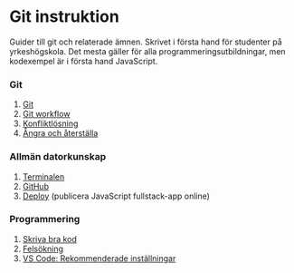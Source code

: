 # Git instruktion
Guider till git och relaterade ämnen. Skrivet i första hand för studenter på yrkeshögskola. Det mesta gäller för alla programmeringsutbildningar, men kodexempel är i första hand JavaScript.

### Git
1. [Git](git.md)
1. [Git workflow](git-workflow.md)
1. [Konfliktlösning](git-merge.md)
1. [Ångra och återställa](git-undo.md)

### Allmän datorkunskap
1. [Terminalen](terminalen.md)
1. [GitHub](github.md)
1. [Deploy](deploy.md) (publicera JavaScript fullstack-app online)

### Programmering
1. [Skriva bra kod](write-good-code.md)
1. [Felsökning](find-errors.md)
1. [VS Code: Rekommenderade inställningar](vscode-settings.md)

